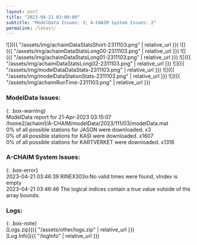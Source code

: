 ```yaml
---
layout: post
title: "2023-04-21 03:00:00"
subtitle: "ModelData Issues: 3; A-CHAIM System Issues: 2"
permalink: /latest/
---
```


![]({{ "/assets/img/achaimDataStatsShort-2311103.png" | relative_url }})
![]({{ "/assets/img/achaimDataStatsLong00-2311103.png" | relative_url }})
![]({{ "/assets/img/achaimDataStatsLong01-2311103.png" | relative_url }})
![]({{ "/assets/img/achaimDataStatsLong02-2311103.png" | relative_url }})
![]({{ "/assets/img/modelDataDataStats-2311103.png" | relative_url }})
![]({{ "/assets/img/modelDataStationStats-2311103.png" | relative_url }})
![]({{ "/assets/img/achaimRunTime-2311103.png" | relative_url }})


### ModelData Issues:  
  
{: .box-warning}  
 ModelData report for 21-Apr-2023 03:15:07   
 /home2/achaim1/A-CHAIM/modelData/2023/111/03/modelData.mat   
 0% of all possible stations for JASON were downloaded. x3   
 0% of all possible stations for KASI were downloaded. x1607   
 0% of all possible stations for KARTVERKET were downloaded. x1316   
  
### A-CHAIM System Issues:  
  
{: .box-error}  
2023-04-21 03:46:39 RINEX303o:No valid times were found, vIndex is empty  
2023-04-21 03:46:46 The logical indices contain a true value outside of the array bounds.  

### Logs:  
  
{: .box-note}  
[Logs.zip]({{ "/assets/other/logs.zip" | relative_url }})  
[Log Info]({{ "/logInfo" | relative_url }})  
